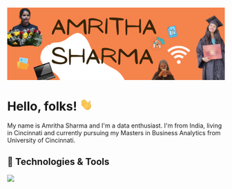 ![Header](https://github.com/amritha97/amrithasharma/blob/main/AMRITHA%20SHARMA%20(2).png "width= 200px" )
# Hello, folks! <img src="wave.gif" width="30px">

My name is Amritha Sharma and I'm a data enthusiast. I'm from India, living in Cincinnati and currently pursuing my Masters in Business Analytics from University of Cincinnati. 
## 🔧 Technologies & Tools
![](https://img.shields.io/badge/Code-Python-informational?style=flat&logo=python&logoColor=white&color=2bbc8a)
